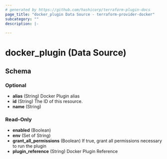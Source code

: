 ```yaml
---
# generated by https://github.com/hashicorp/terraform-plugin-docs
page_title: "docker_plugin Data Source - terraform-provider-docker"
subcategory: ""
description: |-
  
---
```


# docker_plugin (Data Source)





<!-- schema generated by tfplugindocs -->
## Schema

### Optional

- **alias** (String) Docker Plugin alias
- **id** (String) The ID of this resource.
- **name** (String)

### Read-Only

- **enabled** (Boolean)
- **env** (Set of String)
- **grant_all_permissions** (Boolean) If true, grant all permissions necessary to run the plugin
- **plugin_reference** (String) Docker Plugin Reference



